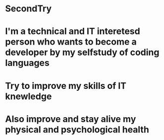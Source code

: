 # SecondTry
# I'm a technical and IT interetesd person who wants to become a developer by my selfstudy of coding languages
# Try to improve my skills of IT knewledge
# Also improve and stay alive my physical and psychological health
